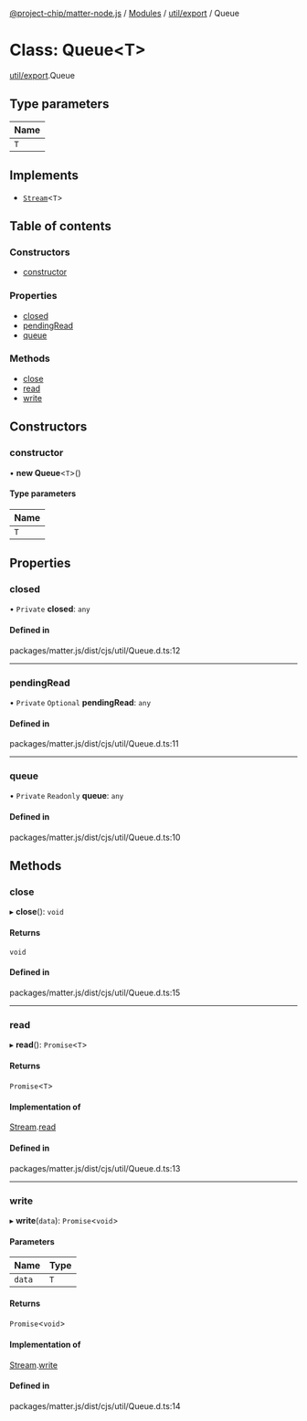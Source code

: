 [@project-chip/matter-node.js](../README.md) / [Modules](../modules.md) / [util/export](../modules/util_export.md) / Queue

# Class: Queue<T\>

[util/export](../modules/util_export.md).Queue

## Type parameters

| Name |
| :------ |
| `T` |

## Implements

- [`Stream`](../interfaces/util_export.Stream.md)<`T`\>

## Table of contents

### Constructors

- [constructor](util_export.Queue.md#constructor)

### Properties

- [closed](util_export.Queue.md#closed)
- [pendingRead](util_export.Queue.md#pendingread)
- [queue](util_export.Queue.md#queue)

### Methods

- [close](util_export.Queue.md#close)
- [read](util_export.Queue.md#read)
- [write](util_export.Queue.md#write)

## Constructors

### constructor

• **new Queue**<`T`\>()

#### Type parameters

| Name |
| :------ |
| `T` |

## Properties

### closed

• `Private` **closed**: `any`

#### Defined in

packages/matter.js/dist/cjs/util/Queue.d.ts:12

___

### pendingRead

• `Private` `Optional` **pendingRead**: `any`

#### Defined in

packages/matter.js/dist/cjs/util/Queue.d.ts:11

___

### queue

• `Private` `Readonly` **queue**: `any`

#### Defined in

packages/matter.js/dist/cjs/util/Queue.d.ts:10

## Methods

### close

▸ **close**(): `void`

#### Returns

`void`

#### Defined in

packages/matter.js/dist/cjs/util/Queue.d.ts:15

___

### read

▸ **read**(): `Promise`<`T`\>

#### Returns

`Promise`<`T`\>

#### Implementation of

[Stream](../interfaces/util_export.Stream.md).[read](../interfaces/util_export.Stream.md#read)

#### Defined in

packages/matter.js/dist/cjs/util/Queue.d.ts:13

___

### write

▸ **write**(`data`): `Promise`<`void`\>

#### Parameters

| Name | Type |
| :------ | :------ |
| `data` | `T` |

#### Returns

`Promise`<`void`\>

#### Implementation of

[Stream](../interfaces/util_export.Stream.md).[write](../interfaces/util_export.Stream.md#write)

#### Defined in

packages/matter.js/dist/cjs/util/Queue.d.ts:14

